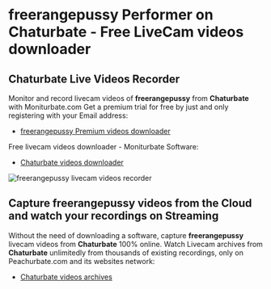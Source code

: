 # freerangepussy Performer on Chaturbate - Free LiveCam videos downloader

## Chaturbate Live Videos Recorder

Monitor and record livecam videos of **freerangepussy** from **Chaturbate** with Moniturbate.com
Get a premium trial for free by just and only registering with your Email address:
* [freerangepussy Premium videos downloader](https://moniturbate.com/request-demo-licence-key.html)

Free livecam videos downloader - Moniturbate Software:
* [Chaturbate videos downloader](https://moniturbate.com/moniturbate-download-software.html)

![freerangepussy livecam videos recorder](https://peachurnet.com/templates/moniturbate-software.png)


## Capture freerangepussy videos from the Cloud and watch your recordings on Streaming

Without the need of downloading a software, capture **freerangepussy** livecam videos from **Chaturbate** 100% online.
Watch Livecam archives from **Chaturbate** unlimitedly from thousands of existing recordings, only on Peachurbate.com and its websites network:
* [Chaturbate videos archives](https://peachurnet.com/)